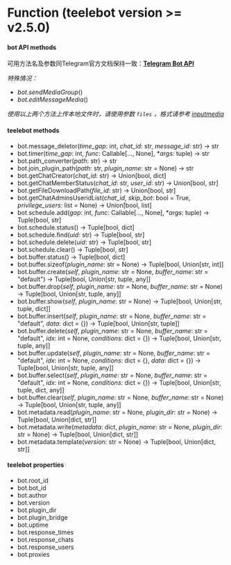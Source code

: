 # Function (teelebot version >= v2.5.0)

#### bot API methods

可用方法名及参数同Telegram官方文档保持一致：[**Telegram Bot API**](https://core.telegram.org/bots/api)



*特殊情况：*

* *bot.sendMediaGroup*()
* *bot.editMessageMedia*()

*使用以上两个方法上传本地文件时，请使用参数 `files` ，格式请参考 [inputmedia](https://core.telegram.org/bots/api#inputmedia)*



#### teelebot methods

* bot.message_deletor(*time_gap*: int, *chat_id*: str, *message_id*: str) -> str
* bot.timer(*time_gap*: int, *func*: Callable[..., None], **args*: tuple) -> str
* bot.path_converter(*path*: str) -> str
* bot.join_plugin_path(*path*: str, *plugin_name*: str = None) -> str
* bot.getChatCreator(*chat_id*: str) -> Union[bool, dict]
* bot.getChatMemberStatus(*chat_id*: str, *user_id*: str) -> Union[bool, str]
* bot.getFileDownloadPath(*file_id*: str) -> Union[bool, str]
* bot.getChatAdminsUseridList(*chat_id*, *skip_bot*: bool = True, *privilege_users*: list = None) -> Union[bool, list]
* bot.schedule.add(*gap*: int, *func*: Callable[..., None], **args*: tuple) -> Tuple[bool, str]
* bot.schedule.status() -> Tuple[bool, dict]
* bot.schedule.find(*uid*: str) -> Tuple[bool, str]
* bot.schedule.delete(*uid*: str) -> Tuple[bool, str]
* bot.schedule.clear() -> Tuple[bool, str]
* bot.buffer.status() -> Tuple[bool, dict]
* bot.buffer.sizeof(*plugin_name*: str = None) -> Tuple[bool, Union[str, int]]
* bot.buffer.create(*self*, *plugin_name*: str = None, *buffer_name*: str = "default") -> Tuple[bool, Union[str, tuple, any]]
* bot.buffer.drop(*self*, *plugin_name*: str = None, *buffer_name*: str = None) -> Tuple[bool, Union[str, tuple, any]]
* bot.buffer.show(*self*, *plugin_name*: str = None) -> Tuple[bool, Union[str, tuple, dict]]
* bot.buffer.insert(*self*, *plugin_name*: str = None, *buffer_name*: str = "default", *data*: dict = {}) -> Tuple[bool, Union[str, tuple]]
* bot.buffer.delete(*self*, *plugin_name*: str = None, *buffer_name*: str = "default", *idx*: int = None, *conditions*: dict = {}) -> Tuple[bool, Union[str, tuple, any]]
* bot.buffer.update(*self*, *plugin_name*: str = None, *buffer_name*: str = "default", *idx*: int = None, *conditions*: dict = {}, *data*: dict = {}) -> Tuple[bool, Union[str, tuple, any]]
* bot.buffer.select(*self*, *plugin_name*: str = None, *buffer_name*: str = "default", *idx*: int = None, *conditions*: dict = {}) -> Tuple[bool, Union[str, tuple, dict, any]]
* bot.buffer.clear(*self*, *plugin_name*: str = None, *buffer_name*: str = None) -> Tuple[bool, Union[str, tuple, any]]
* bot.metadata.read(*plugin_name*: str = None, *plugin_dir*: str = None) -> Tuple[bool, Union[dict, str]]
* bot.metadata.write(*metadata*: dict, *plugin_name*: str = None, *plugin_dir*: str = None) -> Tuple[bool, Union[dict, str]]
* bot.metadata.template(*version*: str = None) -> Tuple[bool, Union[dict, str]]



#### teelebot properties

*  bot.root_id
*  bot.bot_id
*  bot.author
*  bot.version
*  bot.plugin_dir
*  bot.plugin_bridge
*  bot.uptime
*  bot.response_times
*  bot.response_chats
*  bot.response_users
*  bot.proxies



